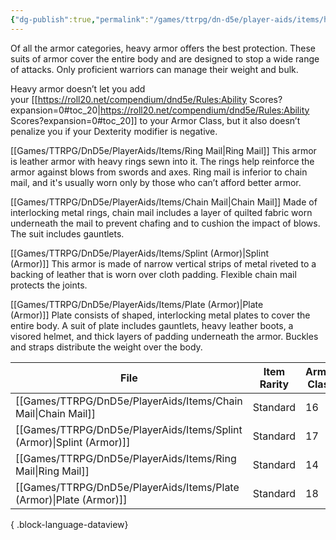 ```yaml
---
{"dg-publish":true,"permalink":"/games/ttrpg/dn-d5e/player-aids/items/heavy-armor/","tags":["TTRPG/DND/5e"]}
---
```



Of all the armor categories, heavy armor offers the best protection. These suits of armor cover the entire body and are designed to stop a wide range of attacks. Only proficient warriors can manage their weight and bulk.  
  
Heavy armor doesn’t let you add your [[https://roll20.net/compendium/dnd5e/Rules:Ability Scores?expansion=0#toc_20\|https://roll20.net/compendium/dnd5e/Rules:Ability Scores?expansion=0#toc_20]] to your Armor Class, but it also doesn’t penalize you if your Dexterity modifier is negative.  
  
[[Games/TTRPG/DnD5e/PlayerAids/Items/Ring Mail\|Ring Mail]] This armor is leather armor with heavy rings sewn into it. The rings help reinforce the armor against blows from swords and axes. Ring mail is inferior to chain mail, and it's usually worn only by those who can’t afford better armor.  
  
[[Games/TTRPG/DnD5e/PlayerAids/Items/Chain Mail\|Chain Mail]] Made of interlocking metal rings, chain mail includes a layer of quilted fabric worn underneath the mail to prevent chafing and to cushion the impact of blows. The suit includes gauntlets.  
  
[[Games/TTRPG/DnD5e/PlayerAids/Items/Splint (Armor)\|Splint (Armor)]] This armor is made of narrow vertical strips of metal riveted to a backing of leather that is worn over cloth padding. Flexible chain mail protects the joints.  
  
[[Games/TTRPG/DnD5e/PlayerAids/Items/Plate (Armor)\|Plate (Armor)]] Plate consists of shaped, interlocking metal plates to cover the entire body. A suit of plate includes gauntlets, heavy leather boots, a visored helmet, and thick layers of padding underneath the armor. Buckles and straps distribute the weight over the body.

| File                                                                     | Item Rarity | Armor Class |
| ------------------------------------------------------------------------ | ----------- | ----------- |
| [[Games/TTRPG/DnD5e/PlayerAids/Items/Chain Mail\|Chain Mail]]         | Standard    | 16          |
| [[Games/TTRPG/DnD5e/PlayerAids/Items/Splint (Armor)\|Splint (Armor)]] | Standard    | 17          |
| [[Games/TTRPG/DnD5e/PlayerAids/Items/Ring Mail\|Ring Mail]]           | Standard    | 14          |
| [[Games/TTRPG/DnD5e/PlayerAids/Items/Plate (Armor)\|Plate (Armor)]]   | Standard    | 18          |

{ .block-language-dataview}
